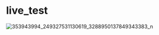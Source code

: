 # live_test


![353943994_249327531130619_3288950137849343383_n](https://github.com/Nahin-CDR/live_test/assets/45636041/231e008c-ac93-423d-bca0-5f46d1075222)
